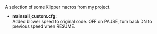A selection of some Klipper macros from my project.


- <b>mainsail_custom.cfg:</b><br>
Added blower speed to original code. OFF on PAUSE, turn back ON to previous speed when RESUME.
